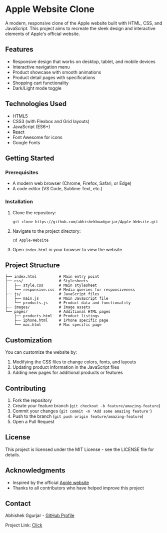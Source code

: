 # Apple Website Clone

A modern, responsive clone of the Apple website built with HTML, CSS, and JavaScript. This project aims to recreate the sleek design and interactive elements of Apple's official website.

## Features

- Responsive design that works on desktop, tablet, and mobile devices
- Interactive navigation menu
- Product showcase with smooth animations
- Product detail pages with specifications
- Shopping cart functionality
- Dark/Light mode toggle

## Technologies Used

- HTML5
- CSS3 (with Flexbox and Grid layouts)
- JavaScript (ES6+)
- React
- Font Awesome for icons
- Google Fonts

## Getting Started

### Prerequisites

- A modern web browser (Chrome, Firefox, Safari, or Edge)
- A code editor (VS Code, Sublime Text, etc.)

### Installation

1. Clone the repository:
   ```
   git clone https://github.com/abhishekboadgurjar/Apple-Website.git
   ```

2. Navigate to the project directory:
   ```
   cd Apple-Website
   ```

3. Open `index.html` in your browser to view the website

## Project Structure

```
├── index.html          # Main entry point
├── css/                # Stylesheets
│   ├── style.css       # Main stylesheet
│   └── responsive.css  # Media queries for responsiveness
├── js/                 # JavaScript files
│   ├── main.js         # Main JavaScript file
│   └── products.js     # Product data and functionality
├── images/             # Image assets
└── pages/              # Additional HTML pages
    ├── products.html   # Product listings
    ├── iphone.html     # iPhone specific page
    └── mac.html        # Mac specific page
```

## Customization

You can customize the website by:

1. Modifying the CSS files to change colors, fonts, and layouts
2. Updating product information in the JavaScript files
3. Adding new pages for additional products or features

## Contributing

1. Fork the repository
2. Create your feature branch (`git checkout -b feature/amazing-feature`)
3. Commit your changes (`git commit -m 'Add some amazing feature'`)
4. Push to the branch (`git push origin feature/amazing-feature`)
5. Open a Pull Request

## License

This project is licensed under the MIT License - see the LICENSE file for details.

## Acknowledgments

- Inspired by the official [Apple website](https://www.apple.com)
- Thanks to all contributors who have helped improve this project

## Contact

Abhishek Ggurjar - [GitHub Profile](https://github.com/abhishekboadgurjar)

Project Link: [Click](https://apple-wheat.vercel.app)
